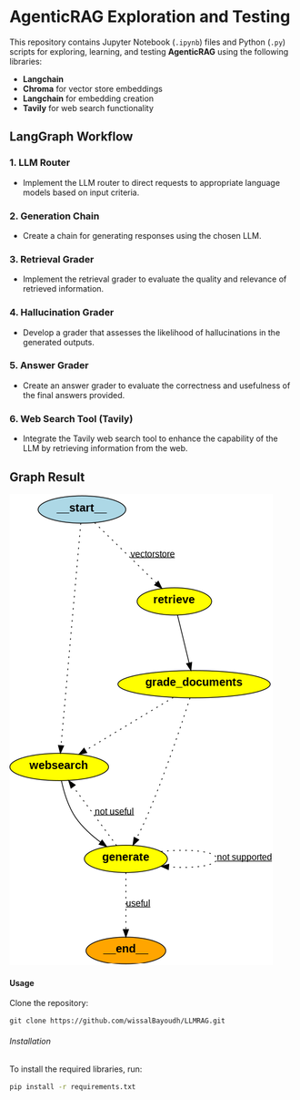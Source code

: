 # AgenticRAG Exploration and Testing

This repository contains Jupyter Notebook (`.ipynb`) files and Python (`.py`) scripts for exploring, learning, and testing **AgenticRAG** using the following libraries:

- **Langchain**
- **Chroma** for vector store embeddings
- **Langchain** for embedding creation
- **Tavily** for web search functionality

## LangGraph Workflow

### 1. LLM Router
- Implement the LLM router to direct requests to appropriate language models based on input criteria.

### 2. Generation Chain
- Create a chain for generating responses using the chosen LLM.

### 3. Retrieval Grader
- Implement the retrieval grader to evaluate the quality and relevance of retrieved information.

### 4. Hallucination Grader
- Develop a grader that assesses the likelihood of hallucinations in the generated outputs.

### 5. Answer Grader
- Create an answer grader to evaluate the correctness and usefulness of the final answers provided.

### 6. Web Search Tool (Tavily)
- Integrate the Tavily web search tool to enhance the capability of the LLM by retrieving information from the web.

## Graph Result

![Graph Result](1.png)
#### Usage
Clone the repository:
```
git clone https://github.com/wissalBayoudh/LLMRAG.git
```
###### Installation

To install the required libraries, run:

```bash
pip install -r requirements.txt
```

